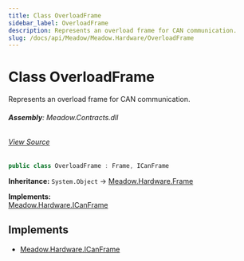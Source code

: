 ```yaml
---
title: Class OverloadFrame
sidebar_label: OverloadFrame
description: Represents an overload frame for CAN communication.
slug: /docs/api/Meadow/Meadow.Hardware/OverloadFrame
---
```

# Class OverloadFrame
Represents an overload frame for CAN communication.

###### **Assembly**: Meadow.Contracts.dll
###### [View Source](https://github.com/WildernessLabs/Meadow.Contracts.git/blob/develop/Source/Meadow.Contracts/Hardware/Contracts/PortsAndBuses/CAN/OverloadFrame.cs#L6)
```csharp title="Declaration"
public class OverloadFrame : Frame, ICanFrame
```
**Inheritance:** `System.Object` -> [Meadow.Hardware.Frame](../Meadow.Hardware/Frame)

**Implements:**  
[Meadow.Hardware.ICanFrame](../Meadow.Hardware/ICanFrame)


## Implements

* [Meadow.Hardware.ICanFrame](../Meadow.Hardware/ICanFrame)
